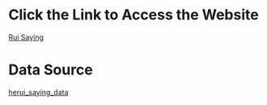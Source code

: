 # Click the Link to Access the Website
[Rui Saying](https://the-brotherhood-of-scu.github.io/herui_saying/)
# Data Source
[herui_saying_data](https://github.com/the-brotherhood-of-scu/herui_saying_text)

